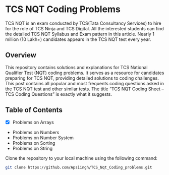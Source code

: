 # TCS NQT Coding Problems

TCS NQT is an exam conducted by TCS(Tata Consultancy Services) to hire for the role of TCS Ninja and TCS Digital. All the interested students can find the detailed TCS NQT Syllabus and Exam pattern in this article. Nearly 1 million (10 Lakh+) candidates appears in the TCS NQT test every year.

## Overview

This repository contains solutions and explanations for TCS National Qualifier Test (NQT) coding problems. It serves as a resource for candidates preparing for TCS NQT, providing detailed solutions to coding challenges.
This post contains all popular and most frequents coding questions asked in the TCS NQT test and other similar tests. The title “TCS NQT Coding Sheet – TCS Coding Questions” is exactly what it suggests. 


## Table of Contents
 -   [x] Problems on Arrays 
 - Problems on Numbers
 - Problems on Number System
 - Problems on Sorting
 - Problems on String

Clone the repository to your local machine using the following command:

```bash
git clone https://github.com/Apsiingh/TCS_Nqt_Coding_problems.git
